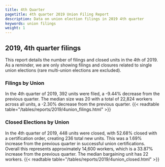 ```yaml
---
title: 4th Quarter 
pagetitle: 4th quarter 2019 Union Filing Report
description: Data on union election filings in 2019 4th quarter 
keywords: union filings
weight: 1
---
```


## 2019, 4th quarter filings

This report details the number of filings and closed units in the 4th of 2019. As a reminder, we are only showing filings and closures related to single union elections (rare multi-union elections are excluded).

### Filings by Union
In the 4th quarter of 2019, 392 units were filed, a -9.44% decrease from the previous quarter. The median size was 20 with a total of 22,824 workers across all units, a -2.30% decrease from the previous quarter.
{{< readtable table="/tables/reports/2019/4union_filings.html" >}}

### Closed Elections by Union
In the 4th quarter of 2019, 448 units were closed, with 52.68% closed with a certification order, creating 236 total new units. This was a 1.69% increase from the previous quarter in successful union certifications. Overall this represents approximately 14,600 workers, which is a 33.87% increase from the previous quarter. The median bargaining unit has 22 workers.
{{< readtable table="/tables/reports/2019/4union_closed.html" >}}
